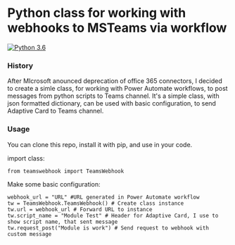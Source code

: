 # Python class for working with webhooks to MSTeams via workflow

[![Python 3.6](https://img.shields.io/badge/python-3.6-blue.svg)](https://www.python.org/downloads/release/python-360/)

### History
After MIcrosoft anounced deprecation of office 365 connectors, I decided to create a simle class,
for working with Power Automate workflows, to post messages from python scripts to Teams channel.
It's a simple class, with json formatted dictionary, can be used with basic configuration, to send
Adaptive Card to Teams channel.

### Usage

You can clone this repo, install it with pip, and use in your code.

import class:
```
from teamswebhook import TeamsWebhook
```
Make some basic configuration:
```
webhook_url = "URL" #URL generated in Power Automate workflow
tw = TeamsWebhook.TeamsWebhook() # Create class instance
tw.url = webhook_url # Forward URL to instance
tw.script_name = "Module Test" # Header for Adaptive Card, I use to show script name, that sent message
tw.request_post("Module is work") # Send request to webhook with custom message
```